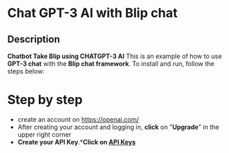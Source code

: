 # Chat GPT-3 AI with Blip chat
## Description
**Chatbot Take Blip using CHATGPT-3 AI**
This is an example of how to use **GPT-3 chat** with the **Blip chat framework**.
To install and run, follow the steps below:

# Step by step
* create an account on https://openai.com/
* After creating your account and logging in, **click** on "**Upgrade**" in the upper right corner
* **Create your API Key**.***Click on [API Keys](https://platform.openai.com/account/api-keys)** 
